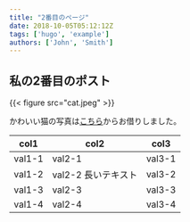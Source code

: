 ```yaml
---
title: "2番目のページ"
date: 2018-10-05T05:12:12Z
tags: ['hugo', 'example']
authors: ['John', 'Smith']
---
```


## 私の2番目のポスト

{{< figure src="cat.jpeg" >}}

かわいい猫の写真は[こちら](https://www.pexels.com/photo/grey-and-white-short-fur-cat-104827/)からお借りしました。

col1|col2|col3
---|---|---
val1-1|val2-1|val3-1
val1-2|val2-2 長いテキスト|val3-2
val1-3|val2-3|val3-3
val1-4|val2-4|val3-4

